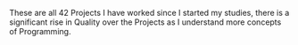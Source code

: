 These are all 42 Projects I have worked since I started my studies, there is a significant rise in Quality over the Projects as I understand more concepts of Programming.
